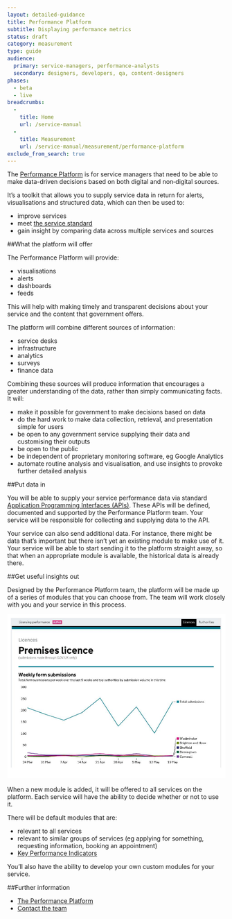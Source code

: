 ```yaml
---
layout: detailed-guidance
title: Performance Platform
subtitle: Displaying performance metrics
status: draft
category: measurement
type: guide
audience:
  primary: service-managers, performance-analysts
  secondary: designers, developers, qa, content-designers
phases:
  - beta
  - live
breadcrumbs:
  -
    title: Home
    url: /service-manual
  -
    title: Measurement
    url: /service-manual/measurement/performance-platform
exclude_from_search: true
---
```


The [Performance Platform](https://www.gov.uk/performance) is for service
managers that need to be able to make data-driven decisions based on both
digital and non‑digital sources.

It’s a toolkit that allows you to supply service data in return for alerts, visualisations and structured data, which can then be used to:

* improve services
* meet [the service standard](/service-manual/digital-by-default)
* gain insight by comparing data across multiple services and sources

##What the platform will offer

The Performance Platform will provide:

* visualisations
* alerts
* dashboards
* feeds

This will help with making timely and transparent decisions about your service and the content that government offers.

The platform will combine different sources of information:

* service desks
* infrastructure
* analytics
* surveys
* finance data

Combining these sources will produce information that encourages a greater understanding of the data, rather than simply communicating facts. It will:

* make it possible for government to make decisions based on data
* do the hard work to make data collection, retrieval, and presentation simple for users
* be open to any government service supplying their data and customising their outputs
* be open to the public
* be independent of proprietary monitoring software, eg Google Analytics
* automate routine analysis and visualisation, and use insights to provoke further detailed analysis

##Put data in

You will be able to supply your service performance data via standard
[Application Programming Interfaces (APIs)](http://techterms.com/definition/api).
These APIs will be defined, documented and supported by the Performance
Platform team. Your service will be responsible for collecting and supplying
data to the API.

Your service can also send additional data. For instance, there might be data that’s important but there isn’t yet an existing module to make use of it. Your service will be able to start sending it to the platform straight away, so that when an appropriate module is available, the historical data is already there.

##Get useful insights out

Designed by the Performance Platform team, the platform will be made up of a
series of modules that you can choose from. The team will work closely with
you and your service in this process.

![Licensing performance dashboard](/service-manual/assets/images/measurement/licensing.jpg)

When a new module is added, it will be offered to all services on the platform. Each service will have the ability to decide whether or not to use it.

There will be default modules that are:

* relevant to all services
* relevant to similar groups of services (eg applying for something, requesting information, booking an appointment)
* [Key Performance Indicators](/service-manual/measurement/)

You’ll also have the ability to develop your own custom modules for your service.

##Further information

* [The Performance Platform](/performance)
* [Contact the team](mailto:performance@digital.cabinet-office.gov.uk)
